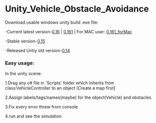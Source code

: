 # Unity_Vehicle_Obstacle_Avoidance

Download usable windows unity build .exe file:

-Current latest version-[0.16](https://github.com/Lem-c/Unity_Vehicle_Obstacle_Avoidance/releases/tag/v0.16) | [0.161](https://github.com/Lem-c/Unity_Vehicle_Obstacle_Avoidance/releases/tag/v0.161) | For MAC user: [0.161_forMac](https://github.com/Lem-c/Unity_Vehicle_Obstacle_Avoidance/releases/tag/v0.161_forMac)

-Stable version-[0.15](https://github.com/Lem-c/Unity_Vehicle_Obstacle_Avoidance/releases/tag/v0.15)

-Released Untiy old version-[0.14](https://github.com/Lem-c/Unity_Vehicle_Obstacle_Avoidance/releases/tag/v0.14)

### Easy usage:

In the unity scene:

1.Drag any c# file in 'Scripts' folder which inherits from class:VehicleController to an object [Create a map first]

2.Assign labels/tags/names(maybe) for the object(Vehicle) and obstacles

3.Fix every error threw from console

4.run and see the simulation
